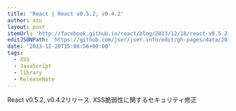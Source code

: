 ```yaml
---
title: 'React | React v0.5.2, v0.4.2'
author: azu
layout: post
itemUrl: 'http://facebook.github.io/react/blog/2013/12/18/react-v0.5.2-v0.4.2.html'
editJSONPath: 'https://github.com/jser/jser.info/edit/gh-pages/data/2013/12/index.json'
date: '2013-12-20T15:08:56+00:00'
tags:
  - XSS
  - JavaScript
  - library
  - ReleaseNote
---
```

React v0.5.2, v0.4.2リリース.
XSS脆弱性に関するセキュリティ修正
